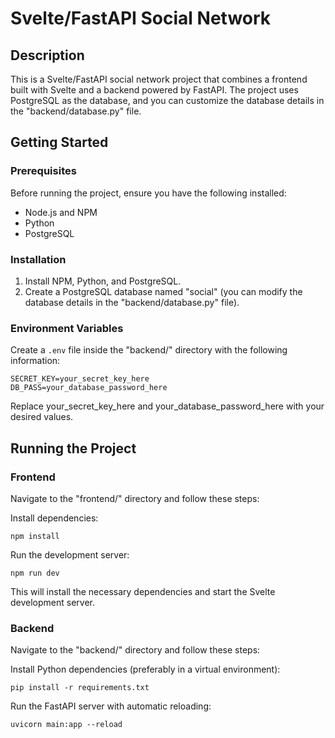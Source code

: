 # Svelte/FastAPI Social Network

## Description

This is a Svelte/FastAPI social network project that combines a frontend built with Svelte and a backend powered by FastAPI. The project uses PostgreSQL as the database, and you can customize the database details in the "backend/database.py" file.

## Getting Started

### Prerequisites

Before running the project, ensure you have the following installed:

- Node.js and NPM
- Python
- PostgreSQL

### Installation

1. Install NPM, Python, and PostgreSQL.
2. Create a PostgreSQL database named "social" (you can modify the database details in the "backend/database.py" file).

### Environment Variables

Create a `.env` file inside the "backend/" directory with the following information:

```env
SECRET_KEY=your_secret_key_here
DB_PASS=your_database_password_here
```

Replace your_secret_key_here and your_database_password_here with your desired values.

## Running the Project

### Frontend

Navigate to the "frontend/" directory and follow these steps:

Install dependencies:
```
npm install
```

Run the development server:
```
npm run dev
```

This will install the necessary dependencies and start the Svelte development server.

### Backend

Navigate to the "backend/" directory and follow these steps:

Install Python dependencies (preferably in a virtual environment):
```
pip install -r requirements.txt
```

Run the FastAPI server with automatic reloading:
```
uvicorn main:app --reload
```
